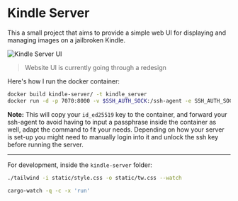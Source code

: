# Kindle Server

This a small project that aims to provide a simple web UI for displaying and managing images on a jailbroken Kindle.

![Kindle Server UI](https://github.com/user-attachments/assets/d0a9d76d-494c-45ba-b956-5575b51752ce)

> Website UI is currently going through a redesign

Here's how I run the docker container:


```bash
docker build kindle-server/ -t kindle_server
docker run -d -p 7070:8000 -v $SSH_AUTH_SOCK:/ssh-agent -e SSH_AUTH_SOCK=/ssh-agent -v ~/.ssh/id_ed25519:/root/.ssh/id_ed25519:ro -v ~/.ssh/known_hosts:/root/.ssh/known_hosts:ro --name kindle kindle_server
```

**Note:** This will copy your `id_ed25519` key to the container, and forward your ssh-agent to avoid having to input a passphrase inside the container as well, adapt the command to fit your needs. Depending on how your server is set-up you might need to manually login into it and unlock the ssh key before running the server.

---

For development, inside the `kindle-server` folder:

```bash
./tailwind -i static/style.css -o static/tw.css --watch
```

```bash
cargo-watch -q -c -x 'run'
```

